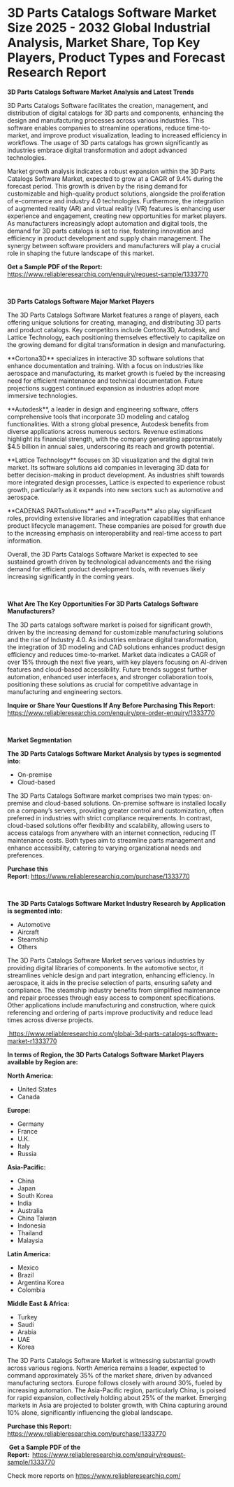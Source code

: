 <p><h1>3D Parts Catalogs Software Market Size 2025 - 2032 Global Industrial Analysis, Market Share, Top Key Players, Product Types and Forecast Research Report</h1></p><p><strong>3D Parts Catalogs Software Market Analysis and Latest Trends</strong></p>
<p><p>3D Parts Catalogs Software facilitates the creation, management, and distribution of digital catalogs for 3D parts and components, enhancing the design and manufacturing processes across various industries. This software enables companies to streamline operations, reduce time-to-market, and improve product visualization, leading to increased efficiency in workflows. The usage of 3D parts catalogs has grown significantly as industries embrace digital transformation and adopt advanced technologies.</p><p>Market growth analysis indicates a robust expansion within the 3D Parts Catalogs Software Market, expected to grow at a CAGR of 9.4% during the forecast period. This growth is driven by the rising demand for customizable and high-quality product solutions, alongside the proliferation of e-commerce and industry 4.0 technologies. Furthermore, the integration of augmented reality (AR) and virtual reality (VR) features is enhancing user experience and engagement, creating new opportunities for market players. As manufacturers increasingly adopt automation and digital tools, the demand for 3D parts catalogs is set to rise, fostering innovation and efficiency in product development and supply chain management. The synergy between software providers and manufacturers will play a crucial role in shaping the future landscape of this market.</p></p>
<p><strong>Get a Sample PDF of the Report:&nbsp;</strong> <a href="https://www.reliableresearchiq.com/enquiry/request-sample/1333770?utm_campaign=3026&utm_medium=2&utm_source=Github&utm_content=ia&utm_term=24032025&utm_id=3d-parts-catalogs-software">https://www.reliableresearchiq.com/enquiry/request-sample/1333770</a></p>
<p>&nbsp;</p>
<p><strong>3D Parts Catalogs Software Major Market Players</strong></p>
<p><p>The 3D Parts Catalogs Software Market features a range of players, each offering unique solutions for creating, managing, and distributing 3D parts and product catalogs. Key competitors include Cortona3D, Autodesk, and Lattice Technology, each positioning themselves effectively to capitalize on the growing demand for digital transformation in design and manufacturing.</p><p>**Cortona3D** specializes in interactive 3D software solutions that enhance documentation and training. With a focus on industries like aerospace and manufacturing, its market growth is fueled by the increasing need for efficient maintenance and technical documentation. Future projections suggest continued expansion as industries adopt more immersive technologies.</p><p>**Autodesk**, a leader in design and engineering software, offers comprehensive tools that incorporate 3D modeling and catalog functionalities. With a strong global presence, Autodesk benefits from diverse applications across numerous sectors. Revenue estimations highlight its financial strength, with the company generating approximately $4.5 billion in annual sales, underscoring its reach and growth potential.</p><p>**Lattice Technology** focuses on 3D visualization and the digital twin market. Its software solutions aid companies in leveraging 3D data for better decision-making in product development. As industries shift towards more integrated design processes, Lattice is expected to experience robust growth, particularly as it expands into new sectors such as automotive and aerospace.</p><p>**CADENAS PARTsolutions** and **TraceParts** also play significant roles, providing extensive libraries and integration capabilities that enhance product lifecycle management. These companies are poised for growth due to the increasing emphasis on interoperability and real-time access to part information.</p><p>Overall, the 3D Parts Catalogs Software Market is expected to see sustained growth driven by technological advancements and the rising demand for efficient product development tools, with revenues likely increasing significantly in the coming years.</p></p>
<p>&nbsp;</p>
<p><strong>What Are The Key Opportunities For 3D Parts Catalogs Software Manufacturers?</strong></p>
<p><p>The 3D parts catalogs software market is poised for significant growth, driven by the increasing demand for customizable manufacturing solutions and the rise of Industry 4.0. As industries embrace digital transformation, the integration of 3D modeling and CAD solutions enhances product design efficiency and reduces time-to-market. Market data indicates a CAGR of over 15% through the next five years, with key players focusing on AI-driven features and cloud-based accessibility. Future trends suggest further automation, enhanced user interfaces, and stronger collaboration tools, positioning these solutions as crucial for competitive advantage in manufacturing and engineering sectors.</p></p>
<p><strong>Inquire or Share Your Questions If Any Before Purchasing This Report:</strong> <a href="https://www.reliableresearchiq.com/enquiry/pre-order-enquiry/1333770?utm_campaign=3026&utm_medium=2&utm_source=Github&utm_content=ia&utm_term=24032025&utm_id=3d-parts-catalogs-software">https://www.reliableresearchiq.com/enquiry/pre-order-enquiry/1333770</a></p>
<p>&nbsp;</p>
<p><strong>Market Segmentation</strong></p>
<p><strong>The 3D Parts Catalogs Software Market Analysis by types is segmented into:</strong></p>
<p><ul><li>On-premise</li><li>Cloud-based</li></ul></p>
<p><p>The 3D Parts Catalogs Software market comprises two main types: on-premise and cloud-based solutions. On-premise software is installed locally on a company’s servers, providing greater control and customization, often preferred in industries with strict compliance requirements. In contrast, cloud-based solutions offer flexibility and scalability, allowing users to access catalogs from anywhere with an internet connection, reducing IT maintenance costs. Both types aim to streamline parts management and enhance accessibility, catering to varying organizational needs and preferences.</p></p>
<p><strong>Purchase this Report:&nbsp;</strong><a href="https://www.reliableresearchiq.com/purchase/1333770?utm_campaign=3026&utm_medium=2&utm_source=Github&utm_content=ia&utm_term=24032025&utm_id=3d-parts-catalogs-software">https://www.reliableresearchiq.com/purchase/1333770</a></p>
<p>&nbsp;</p>
<p><strong>The 3D Parts Catalogs Software Market Industry Research by Application is segmented into:</strong></p>
<p><ul><li>Automotive</li><li>Aircraft</li><li>Steamship</li><li>Others</li></ul></p>
<p><p>The 3D Parts Catalogs Software Market serves various industries by providing digital libraries of components. In the automotive sector, it streamlines vehicle design and part integration, enhancing efficiency. In aerospace, it aids in the precise selection of parts, ensuring safety and compliance. The steamship industry benefits from simplified maintenance and repair processes through easy access to component specifications. Other applications include manufacturing and construction, where quick referencing and ordering of parts improve productivity and reduce lead times across diverse projects.</p></p>
<p><a href="https://www.reliableresearchiq.com/global-3d-parts-catalogs-software-market-r1333770?utm_campaign=3026&utm_medium=2&utm_source=Github&utm_content=ia&utm_term=24032025&utm_id=3d-parts-catalogs-software">&nbsp;https://www.reliableresearchiq.com/global-3d-parts-catalogs-software-market-r1333770</a></p>
<p><strong>In terms of Region, the 3D Parts Catalogs Software Market Players available by Region are:</strong></p>
<p>
    <p> <strong> North America: </strong>
        <ul>
            <li>United States</li>
            <li>Canada</li>
        </ul>
        </p> 
    <p> <strong> Europe: </strong>
        <ul>
            <li>Germany</li>
            <li>France</li>
            <li>U.K.</li>
            <li>Italy</li>
            <li>Russia</li>
        </ul>
        </p> 
    <p> <strong> Asia-Pacific: </strong>
        <ul>
            <li>China</li>
            <li>Japan</li>
            <li>South Korea</li>
            <li>India</li>
            <li>Australia</li>
            <li>China Taiwan</li>
            <li>Indonesia</li>
            <li>Thailand</li>
            <li>Malaysia</li>
        </ul>
        </p> 
    <p> <strong> Latin America: </strong>
        <ul>
            <li>Mexico</li>
            <li>Brazil</li>
            <li>Argentina Korea</li>
            <li>Colombia</li>
        </ul>
        </p> 
    <p> <strong> Middle East & Africa: </strong>
        <ul>
            <li>Turkey</li>
            <li>Saudi</li>
            <li>Arabia</li>
            <li>UAE</li>
            <li>Korea</li>
        </ul>
    </p>
    </p>
<p><p>The 3D Parts Catalogs Software Market is witnessing substantial growth across various regions. North America remains a leader, expected to command approximately 35% of the market share, driven by advanced manufacturing sectors. Europe follows closely with around 30%, fueled by increasing automation. The Asia-Pacific region, particularly China, is poised for rapid expansion, collectively holding about 25% of the market. Emerging markets in Asia are projected to bolster growth, with China capturing around 10% alone, significantly influencing the global landscape.</p></p>
<p><strong>Purchase this Report: </strong><a href="https://www.reliableresearchiq.com/purchase/1333770?utm_campaign=3026&utm_medium=2&utm_source=Github&utm_content=ia&utm_term=24032025&utm_id=3d-parts-catalogs-software">https://www.reliableresearchiq.com/purchase/1333770</a></p>
<p>&nbsp;<strong>Get a Sample PDF of the Report:&nbsp;&nbsp;</strong><a href="https://www.reliableresearchiq.com/enquiry/request-sample/1333770?utm_campaign=3026&utm_medium=2&utm_source=Github&utm_content=ia&utm_term=24032025&utm_id=3d-parts-catalogs-software">https://www.reliableresearchiq.com/enquiry/request-sample/1333770</a></p>
<p><strong></strong></p>
<p>Check more reports on <a href="https://www.reliableresearchiq.com/?utm_campaign=3026&utm_medium=2&utm_source=Github&utm_content=ia&utm_term=24032025&utm_id=3d-parts-catalogs-software">https://www.reliableresearchiq.com/</a></p>